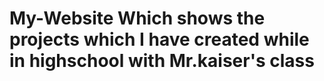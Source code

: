 # My-Website Which shows the projects which I have created while in highschool with Mr.kaiser's class

